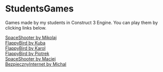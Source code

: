 # StudentsGames
Games made by my students in Construct 3 Engine. You can play them by clicking links below.

[SpaceShooter by Mikolaj](https://jakubkivi.github.io/StudentsGames/Mikolaj/SpaceShooter/)<br>
[FlappyBird by Kuba](https://jakubkivi.github.io/StudentsGames/kuba/flappybird/)<br>
[FlappyBird by Karol](https://jakubkivi.github.io/StudentsGames/Karol/FlappyBird/)<br>
[FlappyBird by Piotrek](https://jakubkivi.github.io/StudentsGames/Piotrek/FlappyBird/)<br>
[SpaceShooter by Maciej](https://jakubkivi.github.io/StudentsGames/Maciej/SpaceShooter/)<br>
[BezpiecznyInternet by Michal](https://jakubkivi.github.io/StudentsGames/Michal/BezpiecznyInternet/)
